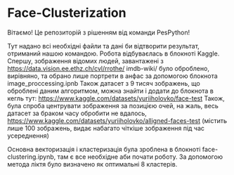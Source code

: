 # Face-Clusterization
Вітаємо! Це репозиторій з рішенням від команди PesPython! 

Тут надано всі необхідні файли та дані би відтворити результат, отриманий нашою командою. 
Робота відбуваєлась в блокноті Kaggle. 
Спершу, зображення відомих людей, завантажені з https://data.vision.ee.ethz.ch/cvl/rrothe/
imdb-wiki/ було оброблено, вирівняно, та обрано лише портрети в анфас за допомогою блокнота image_proccessing.ipnb
Також датасет з 9 тисяч зображень, що оброблені даним алгоритмом, можна знайти і додати до блокнота в кегль тут: https://www.kaggle.com/datasets/yuriiholovko/face-test
Також, була спроба центрувати зображення за позицією очей, на жаль, весь датасет за браком часу обробити не вдалось, https://www.kaggle.com/datasets/yuriiholovko/alligned-faces-test (містить лише 100 зображень, видає набагато чіткіше зображення під час усереднення)

Основна векторизація і кластеризація була зроблена в блокноті face-clustering.ipynb, там є все необхідне аби почати роботу. За допомогою метода ліктя було визначено як оптимальні 8 кластерів. 
